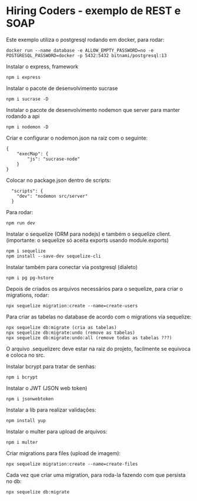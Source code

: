 # Hiring Coders - exemplo de REST e SOAP

Este exemplo utiliza o postgresql rodando em docker, para rodar:
```
docker run --name database -e ALLOW_EMPTY_PASSWORD=no -e POSTGRESQL_PASSWORD=docker -p 5432:5432 bitnami/postgresql:13
```
Instalar o express, framework 
```
npm i express
```
Instalar o pacote de desenvolvimento sucrase
```
npm i sucrase -D
```

Instalar o pacote de desenvolvimento nodemon que server para manter rodando a api
```
npm i nodemon -D
```
Criar e configurar o nodemon.json na raiz com o seguinte:
```
{
    "execMap": {
        "js": "sucrase-node"
    }
}
```
Colocar no package.json dentro de scripts:
```
  "scripts": {
    "dev": "nodemon src/server"
  }
```
Para rodar:
```
npm run dev
```
Instalar o sequelize (ORM para nodejs) e também o sequelize client. (importante: o sequelize só aceita exports usando module.exports)
```
npm i sequelize
npm install --save-dev sequelize-cli
```
Instalar também para conectar via postgresql (dialeto)
```
npm i pg pg-hstore
```
Depois de criados os arquivos necessários para o sequelize, para criar o migrations, rodar:
```
npx sequelize migration:create --name=create-users
```
Para criar as tabelas no database de acordo com o migrations via sequelize:
```
npx sequelize db:migrate (cria as tabelas)
npx sequelize db:migrate:undo (remove as tabelas)
npx sequelize db:migrate:undo:all (remove todas as tabelas ???)
```
O arquivo .sequelizerc deve estar na raiz do projeto, facilmente se equivoca e coloca no src.

Instalar bcrypt para tratar de senhas:
```
npm i bcrypt
```
Instalar o JWT (JSON web token)
```
npm i jsonwebtoken
```
Instalar a lib para realizar validações:
```
npm install yup
```
Instalar o multer para upload de arquivos:
```
npm i multer
```
Criar migrations para files (upload de imagem):
```
npx sequelize migration:create --name=create-files
```
Cada vez que criar uma migration, para roda-la fazendo com que persista no db:
```
npx sequelize db:migrate 
```

